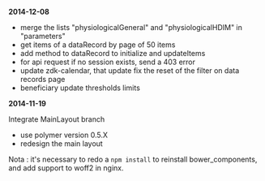 
__2014-12-08__

  - merge the lists "physiologicalGeneral" and "physiologicalHDIM" in "parameters"
  - get items of a dataRecord by page of 50 items
  - add method to dataRecord to initialize and updateItems
  - for api request if no session exists, send a 403 error
  - update zdk-calendar, that update fix the reset of the filter on data records page
  - beneficiary update thresholds limits

__2014-11-19__

Integrate MainLayout branch

  - use polymer version 0.5.X
  - redesign the main layout
  
Nota : it's necessary to redo a `npm install` to reinstall bower_components, and add support to woff2 in nginx.

  